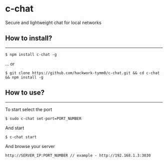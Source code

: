 # c-chat
Secure and lightweight chat for local networks

## How to install?
-------------------------------------------

```
$ npm install c-chat -g
```
... or
```
$ git clone https://github.com/hackwork-tymm0/c-chat.git && cd c-chat && npm install -g
```

## How to use?
-------------------------------------------

To start select the port
```
$ sudo c-chat set-port=PORT_NUMBER
```

And start 
```
$ c-chat start
```

And browse your server
```
http://SERVER_IP:PORT_NUMBER // example - http://192.168.1.3:3030
```